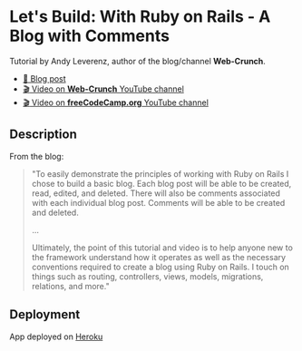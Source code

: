 # Let's Build: With Ruby on Rails - A Blog with Comments

Tutorial by Andy Leverenz, author of the blog/channel **Web-Crunch**.

- [:pencil: Blog post](https://web-crunch.com/posts/lets-build-with-ruby-on-rails-blog-with-comments)
- [:clapper: Video on **Web-Crunch** YouTube channel](https://youtu.be/XEkJ3vZb6-Q)
- [:clapper: Video on **freeCodeCamp.org** YouTube channel](https://youtu.be/wbZ6yrVxScM)

## Description

From the blog:

> "To easily demonstrate the principles of working with Ruby on Rails I chose to build a basic blog. Each blog post will be able to be created, read, edited, and deleted. There will also be comments associated with each individual blog post. Comments will be able to be created and deleted.
> 
> ...
> 
> Ultimately, the point of this tutorial and video is to help anyone new to the framework understand how it operates as well as the necessary conventions required to create a blog using Ruby on Rails. I touch on things such as routing, controllers, views, models, migrations, relations, and more."

## Deployment

App deployed on [Heroku](https://evening-scrubland-11991.herokuapp.com)
